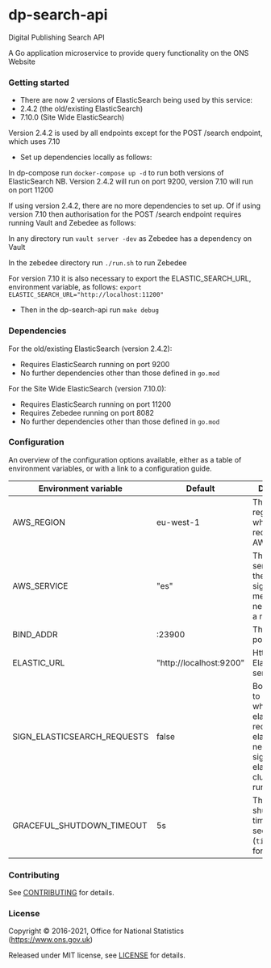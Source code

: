 dp-search-api
================
Digital Publishing Search API

A Go application microservice to provide query functionality on the ONS Website

### Getting started

* There are now 2 versions of ElasticSearch being used by this service:
* 2.4.2 (the old/existing ElasticSearch)
* 7.10.0 (Site Wide ElasticSearch)
  
Version 2.4.2 is used by all endpoints except for the POST /search endpoint, which uses 7.10

* Set up dependencies locally as follows:

In dp-compose run `docker-compose up -d` to run both versions of ElasticSearch
NB. Version 2.4.2 will run on port 9200, version 7.10 will run on port 11200

If using version 2.4.2, there are no more dependencies to set up. Of if using version 7.10 then authorisation for the POST /search endpoint requires running Vault and Zebedee as follows:

In any directory run `vault server -dev` as Zebedee has a dependency on Vault

In the zebedee directory run `./run.sh` to run Zebedee

For version 7.10 it is also necessary to export the ELASTIC_SEARCH_URL, environment variable, as follows:
`export ELASTIC_SEARCH_URL="http://localhost:11200"`

* Then in the dp-search-api run `make debug`

### Dependencies

For the old/existing ElasticSearch (version 2.4.2):
* Requires ElasticSearch running on port 9200
* No further dependencies other than those defined in `go.mod`

For the Site Wide ElasticSearch (version 7.10.0):
* Requires ElasticSearch running on port 11200
* Requires Zebedee running on port 8082
* No further dependencies other than those defined in `go.mod`

### Configuration

An overview of the configuration options available, either as a table of
environment variables, or with a link to a configuration guide.

| Environment variable | Default | Description
| -------------------- | ------- | -----------
| AWS_REGION                  | eu-west-1               | The AWS region to use when signing requests with AWS SDK
| AWS_SERVICE                 | "es"                    | The aws service that the AWS SDK signing mechanism needs to sign a request
| BIND_ADDR                   | :23900                  | The host and port to bind to
| ELASTIC_URL	              | "http://localhost:9200" | Http url of the ElasticSearch server
| SIGN_ELASTICSEARCH_REQUESTS | false                   | Boolean flag to identify whether elasticsearch requests via elastic API need to be signed if elasticsearch cluster is running in aws
| GRACEFUL_SHUTDOWN_TIMEOUT   | 5s                      | The graceful shutdown timeout in seconds (`time.Duration` format)

### Contributing

See [CONTRIBUTING](CONTRIBUTING.md) for details.

### License

Copyright © 2016-2021, Office for National Statistics (https://www.ons.gov.uk)

Released under MIT license, see [LICENSE](LICENSE.md) for details.
